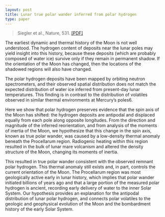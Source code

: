 ```yaml
---
layout: post
title: Lunar true polar wander inferred from polar hydrogen
type: paper
---
```


>Siegler et al., Nature, 531. [[PDF]](/papers/Siegler+2016.pdf)

The earliest dynamic and thermal history of the Moon is not well understood. The
hydrogen content of deposits near the lunar poles may yield insight into this
history, because these deposits (which are probably composed of water ice)
survive only if they remain in permanent shadow. If the orientation of the Moon
has changed, then the locations of the shadowed regions will also have changed.

The polar hydrogen deposits have been mapped by orbiting neutron spectrometers,
and their observed spatial distribution does not match the expected distribution
of water ice inferred from present-day lunar temperatures. This finding is in
contrast to the distribution of volatiles observed in similar thermal
environments at Mercury’s poles6. 

Here we show that polar hydrogen preserves evidence that the spin axis of the
Moon has shifted: the hydrogen deposits are antipodal and displaced equally from
each pole along opposite longitudes. From the direction and magnitude of the
inferred reorientation, and from analysis of the moments of inertia of the Moon,
we hypothesize that this change in the spin axis, known as true polar wander,
was caused by a low-density thermal anomaly beneath the Procellarum region.
Radiogenic heating within this region resulted in the bulk of lunar mare
volcanism and altered the density structure of the Moon, changing its moments of
inertia. 

This resulted in true polar wander consistent with the observed remnant polar
hydrogen. This thermal anomaly still exists and, in part, controls the current
orientation of the Moon. The Procellarum region was most geologically active
early in lunar history, which implies that polar wander initiated billions of
years ago and that a large portion of the measured polar hydrogen is ancient,
recording early delivery of water to the inner Solar System. Our hypothesis
provides an explanation for the antipodal distribution of lunar polar hydrogen,
and connects polar volatiles to the geologic and geophysical evolution of the
Moon and the bombardment history of the early Solar System.
